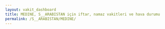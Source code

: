 ```yaml
---
layout: vakit_dashboard
title: MEDINE, S__ARABISTAN için iftar, namaz vakitleri ve hava durumu - ilçe/eyalet seç
permalink: /S__ARABISTAN/MEDINE/
---
```


<script type="text/javascript">
  var GLOBAL_COUNTRY = 'S__ARABISTAN';
  var GLOBAL_CITY = 'MEDINE';
  var GLOBAL_STATE = '';
  var lat = 72;
  var lon = 21;
</script>
